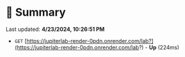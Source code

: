 # 📖 Summary
Last updated: **4/23/2024, 10:26:51 PM**

- `GET` [https://jupiterlab-render-0pdn.onrender.com/lab?](https://jupiterlab-render-0pdn.onrender.com/lab?) - **Up** (224ms)
